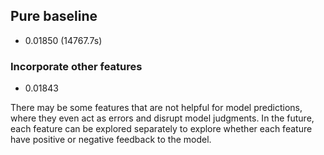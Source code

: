 
## Pure baseline

- 0.01850  (14767.7s)



### Incorporate other features

- 0.01843

There may be some features that are not helpful for model predictions, where they even act as errors and disrupt model judgments. In the future, each feature can be explored separately to explore whether each feature have positive or negative feedback to the model.
